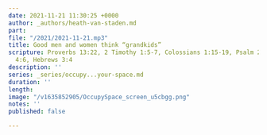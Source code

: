```yaml
---
date: 2021-11-21 11:30:25 +0000
author: _authors/heath-van-staden.md
part: 
file: "/2021/2021-11-21.mp3"
title: Good men and women think “grandkids”
scripture: Proverbs 13:22, 2 Timothy 1:5-7, Colossians 1:15-19, Psalm 24:1, Ephesians
  4:6, Hebrews 3:4
description: ''
series: _series/occupy...your-space.md
duration: ''
length: 
image: "/v1635852905/OccupySpace_screen_u5cbgg.png"
notes: ''
published: false

---
```

